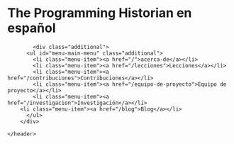# The Programming Historian en español

	        <div class="additional">
          <ul id="menu-main-menu" class="additional">
            <li class="menu-item"><a href="/">acerca-de</a></li>
            <li class="menu-item"><a href="/lecciones">Lecciones</a></li>
            <li class="menu-item"><a href="/contribuciones">Contribuciones</a></li>
            <li class="menu-item"><a href="/equipo-de-proyecto">Equipo de proyecto</a></li>
            <li class="menu-item"><a href="/investigacion">Investigación</a></li>
	    <li class="menu-item"><a href="/blog">Blog</a></li>
          </ul>
        </div>

	</header>

	
